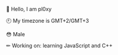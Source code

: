 👋 Hello, I am pl0xy

🕘 My timezone is GMT+2/GMT+3

😳 Male

✏ Working on: learning JavaScript and C++
